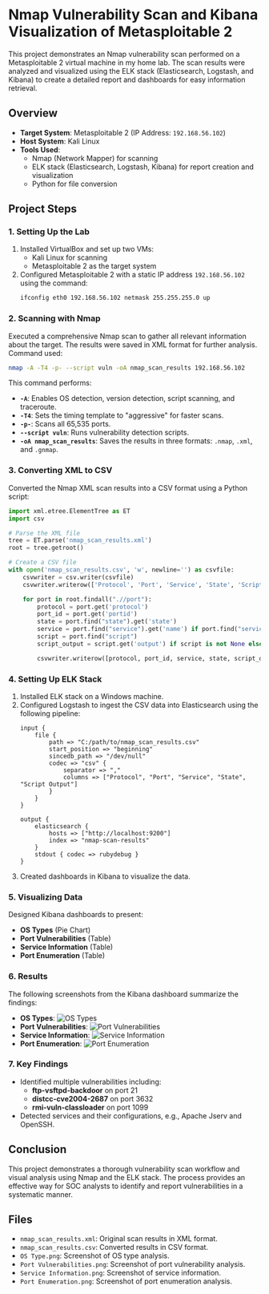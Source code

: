 # Nmap Vulnerability Scan and Kibana Visualization of Metasploitable 2

This project demonstrates an Nmap vulnerability scan performed on a Metasploitable 2 virtual machine in my home lab. The scan results were analyzed and visualized using the ELK stack (Elasticsearch, Logstash, and Kibana) to create a detailed report and dashboards for easy information retrieval.

## Overview

- **Target System**: Metasploitable 2 (IP Address: `192.168.56.102`)
- **Host System**: Kali Linux
- **Tools Used**:
  - Nmap (Network Mapper) for scanning
  - ELK stack (Elasticsearch, Logstash, Kibana) for report creation and visualization
  - Python for file conversion

## Project Steps

### 1. Setting Up the Lab

1. Installed VirtualBox and set up two VMs:
   - Kali Linux for scanning
   - Metasploitable 2 as the target system
2. Configured Metasploitable 2 with a static IP address `192.168.56.102` using the command:
   ```bash
   ifconfig eth0 192.168.56.102 netmask 255.255.255.0 up
   ```

### 2. Scanning with Nmap

Executed a comprehensive Nmap scan to gather all relevant information about the target. The results were saved in XML format for further analysis. Command used:
```bash
nmap -A -T4 -p- --script vuln -oA nmap_scan_results 192.168.56.102
```
This command performs:
- **`-A`**: Enables OS detection, version detection, script scanning, and traceroute.
- **`-T4`**: Sets the timing template to "aggressive" for faster scans.
- **`-p-`**: Scans all 65,535 ports.
- **`--script vuln`**: Runs vulnerability detection scripts.
- **`-oA nmap_scan_results`**: Saves the results in three formats: `.nmap`, `.xml`, and `.gnmap`.

### 3. Converting XML to CSV

Converted the Nmap XML scan results into a CSV format using a Python script:
```python
import xml.etree.ElementTree as ET
import csv

# Parse the XML file
tree = ET.parse('nmap_scan_results.xml')
root = tree.getroot()

# Create a CSV file
with open('nmap_scan_results.csv', 'w', newline='') as csvfile:
    csvwriter = csv.writer(csvfile)
    csvwriter.writerow(['Protocol', 'Port', 'Service', 'State', 'Script Output'])

    for port in root.findall(".//port"):
        protocol = port.get('protocol')
        port_id = port.get('portid')
        state = port.find("state").get('state')
        service = port.find("service").get('name') if port.find("service") is not None else 'Unknown'
        script = port.find("script")
        script_output = script.get('output') if script is not None else 'N/A'

        csvwriter.writerow([protocol, port_id, service, state, script_output])
```

### 4. Setting Up ELK Stack

1. Installed ELK stack on a Windows machine.
2. Configured Logstash to ingest the CSV data into Elasticsearch using the following pipeline:
   ```
   input {
       file {
           path => "C:/path/to/nmap_scan_results.csv"
           start_position => "beginning"
           sincedb_path => "/dev/null"
           codec => "csv" {
               separator => ","
               columns => ["Protocol", "Port", "Service", "State", "Script Output"]
           }
       }
   }

   output {
       elasticsearch {
           hosts => ["http://localhost:9200"]
           index => "nmap-scan-results"
       }
       stdout { codec => rubydebug }
   }
   ```
3. Created dashboards in Kibana to visualize the data.

### 5. Visualizing Data

Designed Kibana dashboards to present:
- **OS Types** (Pie Chart)
- **Port Vulnerabilities** (Table)
- **Service Information** (Table)
- **Port Enumeration** (Table)

### 6. Results

The following screenshots from the Kibana dashboard summarize the findings:

- **OS Types**:
  ![OS Types](OS%20Type.png)
- **Port Vulnerabilities**:
  ![Port Vulnerabilities](Port%20Vulnerabilities.png)
- **Service Information**:
  ![Service Information](Service%20information.png)
- **Port Enumeration**:
  ![Port Enumeration](Port%20Enumeration.png)

### 7. Key Findings

- Identified multiple vulnerabilities including:
  - **ftp-vsftpd-backdoor** on port 21
  - **distcc-cve2004-2687** on port 3632
  - **rmi-vuln-classloader** on port 1099
- Detected services and their configurations, e.g., Apache Jserv and OpenSSH.

## Conclusion

This project demonstrates a thorough vulnerability scan workflow and visual analysis using Nmap and the ELK stack. The process provides an effective way for SOC analysts to identify and report vulnerabilities in a systematic manner.

## Files

- `nmap_scan_results.xml`: Original scan results in XML format.
- `nmap_scan_results.csv`: Converted results in CSV format.
- `OS Type.png`: Screenshot of OS type analysis.
- `Port Vulnerabilities.png`: Screenshot of port vulnerability analysis.
- `Service Information.png`: Screenshot of service information.
- `Port Enumeration.png`: Screenshot of port enumeration analysis.
